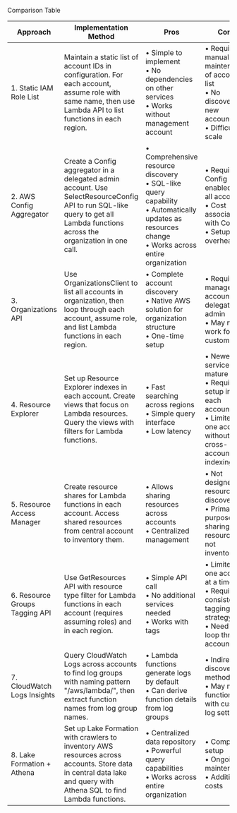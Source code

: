 Comparison Table

| Approach | Implementation Method | Pros | Cons | Complexity | Scalability | Permissions Required |
|----------|------------------------|------|------|------------|-------------|----------------------|
| 1. Static IAM Role List | Maintain a static list of account IDs in configuration. For each account, assume role with same name, then use Lambda API to list functions in each region. | • Simple to implement<br>• No dependencies on other services<br>• Works without management account | • Requires manual maintenance of account list<br>• No discovery of new accounts<br>• Difficult to scale | Low | Poor | • Cross-account IAM roles with Lambda:List* permissions |
| 2. AWS Config Aggregator | Create a Config aggregator in a delegated admin account. Use SelectResourceConfig API to run SQL-like query to get all Lambda functions across the organization in one call. | • Comprehensive resource discovery<br>• SQL-like query capability<br>• Automatically updates as resources change<br>• Works across entire organization | • Requires Config enabled in all accounts<br>• Cost associated with Config<br>• Setup overhead | Medium | Excellent | • Delegated administrator for Config<br>• Config recording enabled in all accounts |
| 3. Organizations API | Use OrganizationsClient to list all accounts in organization, then loop through each account, assume role, and list Lambda functions in each region. | • Complete account discovery<br>• Native AWS solution for organization structure<br>• One-time setup | • Requires management account or delegated admin<br>• May not work for all customers | Medium | Good | • Organizations API access<br>• Cross-account roles for Lambda functions |
| 4. Resource Explorer | Set up Resource Explorer indexes in each account. Create views that focus on Lambda resources. Query the views with filters for Lambda functions. | • Fast searching across regions<br>• Simple query interface<br>• Low latency | • Newer service, less mature<br>• Requires setup in each account<br>• Limited to one account without cross-account indexing | Medium | Medium | • Resource Explorer setup in each account<br>• Cross-account roles |
| 5. Resource Access Manager | Create resource shares for Lambda functions in each account. Access shared resources from central account to inventory them. | • Allows sharing resources across accounts<br>• Centralized management | • Not designed for resource discovery<br>• Primary purpose is sharing resources, not inventory | High | Poor | • RAM admin permissions<br>• Cross-account sharing setup |
| 6. Resource Groups Tagging API | Use GetResources API with resource type filter for Lambda functions in each account (requires assuming roles) and in each region. | • Simple API call<br>• No additional services needed<br>• Works with tags | • Limited to one account at a time<br>• Requires consistent tagging strategy<br>• Need to loop through accounts | Low | Good | • Tag:GetResources permission<br>• Cross-account roles |
| 7. CloudWatch Logs Insights | Query CloudWatch Logs across accounts to find log groups with naming pattern "/aws/lambda/", then extract function names from log group names. | • Lambda functions generate logs by default<br>• Can derive function details from log groups | • Indirect discovery method<br>• May miss functions with custom log settings | Medium | Medium | • CloudWatch Logs access<br>• Cross-account roles |
| 8. Lake Formation + Athena | Set up Lake Formation with crawlers to inventory AWS resources across accounts. Store data in central data lake and query with Athena SQL to find Lambda functions. | • Centralized data repository<br>• Powerful query capabilities<br>• Works across entire organization | • Complex setup<br>• Ongoing maintenance<br>• Additional costs | High | Excellent | • Lake Formation permissions<br>• Cross-account data catalog access |
